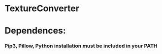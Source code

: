 # TextureConverter

# Dependences:
### Pip3, Pillow, Python installation must be included in your PATH

